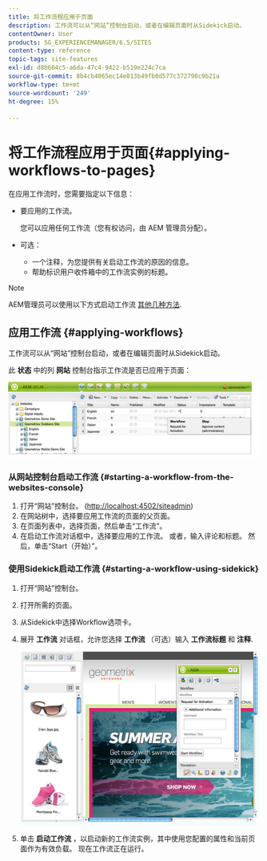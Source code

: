 ```yaml
---
title: 将工作流程应用于页面
description: 工作流可以从“网站”控制台启动，或者在编辑页面时从Sidekick启动。
contentOwner: User
products: SG_EXPERIENCEMANAGER/6.5/SITES
content-type: reference
topic-tags: site-features
exl-id: d8b604c5-a6da-47c4-9422-b519e224c7ca
source-git-commit: 8b4cb4065ec14e813b49fb0d577c372790c9b21a
workflow-type: tm+mt
source-wordcount: '249'
ht-degree: 15%

---
```


# 将工作流程应用于页面{#applying-workflows-to-pages}

在应用工作流时，您需要指定以下信息：

* 要应用的工作流。

  您可以应用任何工作流（您有权访问，由 AEM 管理员分配）。
* 可选：

   * 一个注释，为您提供有关启动工作流的原因的信息。
   * 帮助标识用户收件箱中的工作流实例的标题。

>[!NOTE]
>
>AEM管理员可以使用以下方式启动工作流 [其他几种方法](/help/sites-administering/workflows-starting.md).

## 应用工作流 {#applying-workflows}

工作流可以从“网站”控制台启动，或者在编辑页面时从Sidekick启动。

此 **状态** 中的列 **网站** 控制台指示工作流是否已应用于页面：

![workflowstatus](assets/workflowstatus.png)

### 从网站控制台启动工作流 {#starting-a-workflow-from-the-websites-console}

1. 打开“网站”控制台。 ([http://localhost:4502/siteadmin](http://localhost:4502/siteadmin))
1. 在网站树中，选择要应用工作流的页面的父页面。
1. 在页面列表中，选择页面，然后单击“工作流”。
1. 在启动工作流对话框中，选择要应用的工作流。 或者，输入评论和标题。 然后，单击“Start（开始）”。

### 使用Sidekick启动工作流 {#starting-a-workflow-using-sidekick}

1. 打开“网站”控制台。
1. 打开所需的页面。
1. 从Sidekick中选择Workflow选项卡。
1. 展开 **工作流** 对话框，允许您选择 **工作流** （可选）输入 **工作流标题** 和 **注释**.

   ![workflowstartsidekick](assets/workflowstartsidekick.png)

1. 单击 **启动工作流** ，以启动新的工作流实例，其中使用您配置的属性和当前页面作为有效负载。 现在工作流正在运行。
